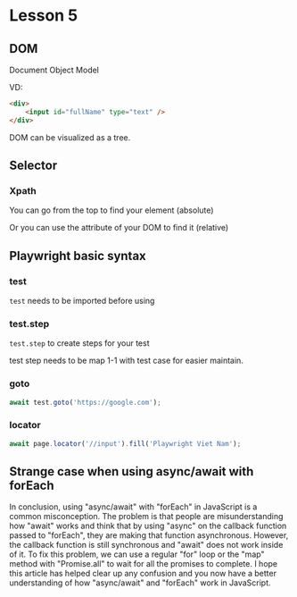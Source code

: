 # Lesson 5

## DOM

Document Object Model

VD:

```html
<div>
    <input id="fullName" type="text" />
</div>
```

DOM can be visualized as a tree.

## Selector

### Xpath

You can go from the top to find your element (absolute)

Or you can use the attribute of your DOM to find it (relative)

## Playwright basic syntax

### test

`test` needs to be imported before using

### test.step

`test.step` to create steps for your test

test step needs to be map 1-1 with test case for easier maintain.

### goto

```js
await test.goto('https://google.com');
```

### locator

```js
await page.locator('//input').fill('Playwright Viet Nam');
```

## Strange case when using async/await with forEach

In conclusion, using "async/await" with "forEach" in JavaScript is a common misconception. The problem is that people
are misunderstanding how "await" works and think that by using "async" on the callback function passed to "forEach",
they are making that function asynchronous. However, the callback function is still synchronous and "await" does not
work inside of it. To fix this problem, we can use a regular "for" loop or the "map" method with "Promise.all" to wait
for all the promises to complete. I hope this article has helped clear up any confusion and you now have a better
understanding of how "async/await" and "forEach" work in JavaScript.
